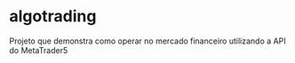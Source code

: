 # algotrading
 Projeto que demonstra como operar no mercado financeiro utilizando a API do MetaTrader5
